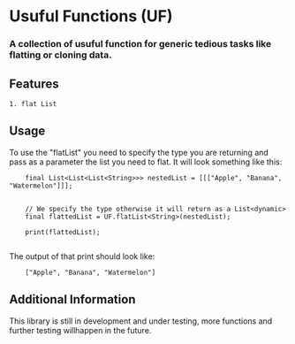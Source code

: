 <!-- 
This README describes the package. If you publish this package to pub.dev,
this README's contents appear on the landing page for your package.

For information about how to write a good package README, see the guide for
[writing package pages](https://dart.dev/tools/pub/writing-package-pages). 

For general information about developing packages, see the Dart guide for
[creating packages](https://dart.dev/guides/libraries/create-packages)
and the Flutter guide for
[developing packages and plugins](https://flutter.dev/to/develop-packages). 
-->
# Usuful Functions (UF)
### A collection of usuful function for generic tedious tasks like flatting or cloning data.


## Features    
    1. flat List
    

## Usage

To use the "flatList" you need to specify the type you are returning and pass as a parameter the list you
need to flat. It will look something like this:

```
    final List<List<List<String>>> nestedList = [[["Apple", "Banana", "Watermelon"]]];


    // We specify the type otherwise it will return as a List<dynamic>
    final flattedList = UF.flatList<String>(nestedList);

    print(flattedList);
    
```

The output of that print should look like: 

``` 
    ["Apple", "Banana", "Watermelon"]
```

## Additional Information
This library is still in development and under testing, more functions and further testing willhappen in the future. 